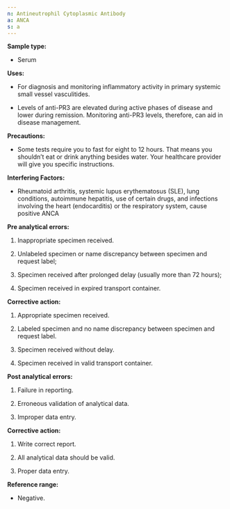 ```yaml
---
n: Antineutrophil Cytoplasmic Antibody
a: ANCA
s: a
---
```



__Sample type:__

-	Serum

__Uses:__

-	For diagnosis and monitoring inflammatory activity in primary systemic small vessel vasculitides.

-	Levels of anti-PR3 are elevated during active phases of disease and lower during remission. Monitoring anti-PR3 levels, therefore, can aid in disease management.

__Precautions:__

-	Some tests require you to fast for eight to 12 hours. That means you shouldn’t eat or drink anything besides water. Your healthcare provider will give you specific instructions.

__Interfering Factors:__

-	Rheumatoid arthritis, systemic lupus erythematosus (SLE), lung conditions, autoimmune hepatitis, use of certain drugs, and infections involving the heart (endocarditis) or the respiratory system, cause positive ANCA

__Pre analytical errors:__

1.	Inappropriate specimen received.

2.	Unlabeled specimen or name discrepancy between specimen and request label;

3.	Specimen received after prolonged delay (usually more than 72 hours); 

4.	Specimen received in expired transport container.

__Corrective action:__

1.	Appropriate specimen received.

2.	Labeled specimen and no name discrepancy between specimen and request label.

3.	Specimen received without delay.

4.	Specimen received in valid transport container.

__Post analytical errors:__

1.	Failure in reporting. 

2.	Erroneous validation of analytical data.

3.	Improper data entry.

__Corrective action:__

1.	Write correct report.

2.	All analytical data should be valid.

3.	Proper data entry.

__Reference range:__

-	Negative.